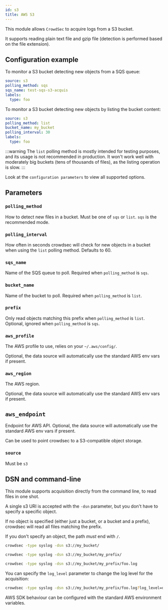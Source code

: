 ```yaml
---
id: s3
title: AWS S3
---
```


This module allows `CrowdSec` to acquire logs from a S3 bucket.

It supports reading plain text file and gzip file (detection is performed based on the file extension).

## Configuration example

To monitor a S3 bucket detecting new objects from a SQS queue:
```yaml
source: s3
polling_method: sqs
sqs_name: test-sqs-s3-acquis
labels:
  type: foo
```

To monitor a S3 bucket detecting new objects by listing the bucket content:
```yaml
source: s3
polling_method: list
bucket_name: my_bucket
polling_interval: 30
labels:
  type: foo
```

:::warning
The `list` polling method is mostly intended for testing purposes, and its usage is not recommended in production.
It won't work well with moderately big buckets (tens of thousands of files), as the listing operation is slow.
:::

Look at the `configuration parameters` to view all supported options.

## Parameters


### `polling_method`

How to detect new files in a bucket. Must be one of `sqs` or `list`.
`sqs` is the recommended mode.

### `polling_interval`

How often in seconds crowdsec will check for new objects in a bucket when using the `list` polling method.
Defaults to 60.

### `sqs_name`

Name of the SQS queue to poll.
Required when `polling_method` is `sqs`.

### `bucket_name`

Name of the bucket to poll.
Required when `polling_method` is `list`.


### `prefix`

Only read objects matching this prefix when `polling_method` is `list`.
Optional, ignored when `polling_method` is `sqs`.

### `aws_profile`

The AWS profile to use, relies on your `~/.aws/config/`.

Optional, the data source will automatically use the standard AWS env vars if present.

### `aws_region`

The AWS region.

Optional, the data source will automatically use the standard AWS env vars if present.

## `aws_endpoint`

Endpoint for AWS API.
Optional, the data source will automatically use the standard AWS env vars if present.

Can be used to point crowdsec to a S3-compatible object storage.

### `source`

Must be `s3`

## DSN and command-line

This module supports acquisition directly from the command line, to read files in one shot.

A single s3 URI is accepted with the `-dsn` parameter, but you don't have to specify a specific object.

If no object is specified (either just a bucket, or a bucket and a prefix), crowdsec will read all files matching the prefix.

If you don't specify an object, the path *must* end with `/`.

```bash
crowdsec -type syslog -dsn s3://my_bucket/
```

```bash
crowdsec -type syslog -dsn s3://my_bucket/my_prefix/
```

```bash
crowdsec -type syslog -dsn s3://my_bucket/my_prefix/foo.log
```

You can specify the `log_level` parameter to change the log level for the acquisition:

```bash
crowdsec -type syslog -dsn s3://my_bucket/my_prefix/foo.log?log_level=debug
```

AWS SDK behaviour can be configured with the standard AWS environment variables.